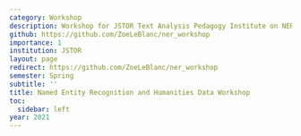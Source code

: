 ```yaml
---
category: Workshop
description: Workshop for JSTOR Text Analysis Pedagogy Institute on NER and DH.
github: https://github.com/ZoeLeBlanc/ner_workshop
importance: 1
institution: JSTOR
layout: page
redirect: https://github.com/ZoeLeBlanc/ner_workshop
semester: Spring
subtitle: ''
title: Named Entity Recognition and Humanities Data Workshop
toc:
  sidebar: left
year: 2021
---
```


